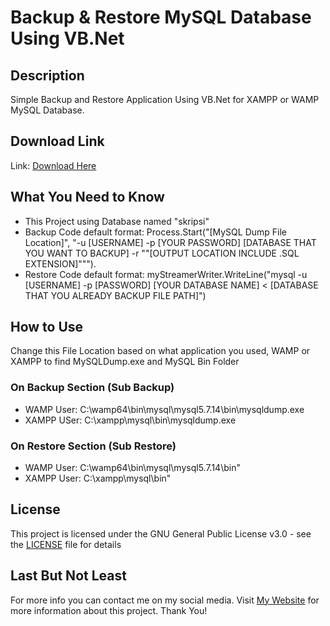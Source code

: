 # Backup & Restore MySQL Database Using VB.Net

## Description
Simple Backup and Restore Application Using VB.Net for XAMPP or WAMP MySQL Database.

## Download Link
Link: [Download Here](http://bit.ly/BackRestVBNet)

## What You Need to Know
* This Project using Database named "skripsi"
* Backup Code default format: Process.Start("[MySQL Dump File Location]", "-u [USERNAME] -p [YOUR PASSWORD] [DATABASE THAT YOU WANT TO BACKUP] -r ""[OUTPUT LOCATION INCLUDE .SQL EXTENSION]""").
* Restore Code default format: myStreamerWriter.WriteLine("mysql -u [USERNAME] -p [PASSWORD] [YOUR DATABASE NAME] < [DATABASE THAT YOU ALREADY BACKUP FILE PATH]")

## How to Use
Change this File Location based on what application you used, WAMP or XAMPP to find MySQLDump.exe and MySQL Bin Folder
### On Backup Section (Sub Backup)
* WAMP User: C:\wamp64\bin\mysql\mysql5.7.14\bin\mysqldump.exe
* XAMPP USer: C:\xampp\mysql\bin\mysqldump.exe

### On Restore Section (Sub Restore)
* WAMP User: C:\wamp64\bin\mysql\mysql5.7.14\bin"
* XAMPP User: C:\xampp\mysql\bin\"

## License
This project is licensed under the GNU General Public License v3.0 - see the [LICENSE](LICENSE) file for details

## Last But Not Least
For more info you can contact me on my social media. Visit [My Website](https://ericliputra.xyz/) for more information about this project. Thank You!